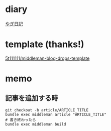 # diary
[やぎ日記](http://diary.yagi2.com)

# template (thanks!)
[5t111111/middleman-blog-drops-template](https://github.com/5t111111/middleman-blog-drops-template)

# memo
## 記事を追加する時
```
git checkout -b article/ARTICLE_TITLE  
bundle exec middleman article "ARTICLE_TITLE"
# 書き終わったら
bundle exec middleman build